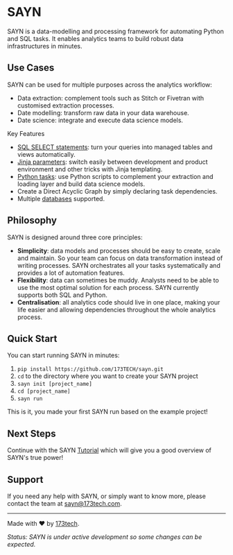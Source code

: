 # SAYN

SAYN is a data-modelling and processing framework for automating Python and SQL tasks. It enables analytics teams to build robust data infrastructures in minutes.

## Use Cases

SAYN can be used for multiple purposes across the analytics workflow:

* Data extraction: complement tools such as Stitch or Fivetran with customised extraction processes.
* Date modelling: transform raw data in your data warehouse.
* Date science: integrate and execute data science models.

Key Features

* [SQL SELECT statements](tasks/core/autosql.md): turn your queries into managed tables and views automatically.
* [Jinja parameters](parameters.md): switch easily between development and product environment and other tricks with Jinja templating.
* [Python tasks](tasks/core/python.md): use Python scripts to complement your extraction and loading layer and build data science models.
* Create a Direct Acyclic Graph by simply declaring task dependencies.
* Multiple [databases](databases.md) supported.

## Philosophy

SAYN is designed around three core principles:

* **Simplicity**: data models and processes should be easy to create, scale and maintain. So your team can focus on data transformation instead of writing processes. SAYN orchestrates all your tasks systematically and provides a lot of automation features.
* **Flexibility**: data can sometimes be muddy. Analysts need to be able to use the most optimal solution for each process. SAYN currently supports both SQL and Python.
* **Centralisation**: all analytics code should live in one place, making your life easier and allowing dependencies throughout the whole analytics process.

## Quick Start

You can start running SAYN in minutes:

1. `pip install https://github.com/173TECH/sayn.git`
2. `cd` to the directory where you want to create your SAYN project
3. `sayn init [project_name]`
4. `cd [project_name]`
5. `sayn run`

This is it, you made your first SAYN run based on the example project!

## Next Steps

Continue with the SAYN [Tutorial](tutorial.md) which will give you a good overview of SAYN's true power!

## Support

If you need any help with SAYN, or simply want to know more, please contact the team at <sayn@173tech.com>.

---

Made with :heart: by [173tech](https://www.173tech.com).

 *Status: SAYN is under active development so some changes can be expected.*
